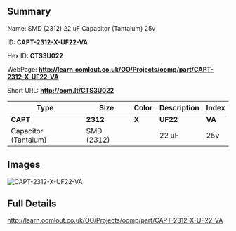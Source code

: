 

## Summary
 
Name: SMD (2312) 22 uF Capacitor (Tantalum) 25v

ID: __CAPT-2312-X-UF22-VA__

Hex ID: __CTS3U022__

WebPage: __http://learn.oomlout.co.uk/OO/Projects/oomp/part/CAPT-2312-X-UF22-VA__

Short URL: __http://oom.lt/CTS3U022__


| Type   | Size   | Color   | Description   | Index   |    
| ----- | ------   | ------   | -----   | ----   |    
| __CAPT__   					| __2312__   					| __X__    						| __UF22__    					| __VA__ |    
| Capacitor (Tantalum)		| SMD (2312)	| 		| 22 uF	| 25v	|

## Images
![CAPT-2312-X-UF22-VA](http://oomlout.com/oomp-gen/parts/CAPT-2312-X-UF22-VA/CAPT-2312-X-UF22-VA_420.jpg)

## Full Details

 http://learn.oomlout.co.uk/OO/Projects/oomp/part/CAPT-2312-X-UF22-VA

